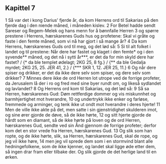 ## Kapittel 7

1 Så var det i kong Darius' fjerde år, da kom Herrens ord til Sakarias på den fjerde dag i den niende måned, i måneden kislev.
2 For Betel hadde sendt Sareser og Regem-Melek og hans menn for å bønnfalle Herren
3 og spørre prestene i Herrens, hærskarenes Guds hus og profetene: Skal vi gråte og faste i den femte måned, som vi nå har gjort i så mange år?
4 Da kom Herrens, hærskarenes Guds ord til meg, og det lød så:
5 Si til alt folket i landet og til prestene: Når dere har fastet og klaget i den femte* og i den syvende** måned, og det nå i sytti år***, er det da for min skyld dere har fastet? / {* da ble templet ødelagt; 2KG 25, 8 fg.} / {** da ble Gedalja myrdet; 2KG 25, 25. JER 41, 2.} / {*** SKR 1, 12. JER 25, 11.}
6 Og når dere spiser og drikker, er det da ikke dere selv som spiser, og dere selv som drikker?
7 Minnes dere ikke de ord Herren lot utrope ved de forrige profeter, da Jerusalem lå der i ro og fred med sine byer rundt om, og likeså sydlandet og lavlandet?
8 Og Herrens ord kom til Sakarias, og det lød så:
9 Så sa Herren, hærskarenes Gud: Døm rettferdige dommer og vis miskunnhet og barmhjertighet mot hverandre,
10 og undertrykk ikke enker og farløse, fremmede og arminger, og tenk ikke ut ondt mot hverandre i deres hjerte!
11 Men de ville ikke akte på det, men satte i sin gjenstridighet skulderen imot, og sine ører gjorde de døve, så de ikke hørte,
12 og sitt hjerte gjorde de hårdt som en diamant, så de ikke hørte på loven og de ord Herren, hærskarenes Gud, sendte ved sin Ånd gjennom de forrige profeter; derfor kom det en stor vrede fra Herren, hærskarenes Gud.
13 Og slik som han ropte, og de ikke hørte, slik, sa Herren, hærskarenes Gud, skal de rope, og jeg vil ikke høre,
14 men jeg vil sprede dem som i en stormvind blant alle hedningefolkene, som de ikke kjenner, og landet skal ligge øde etter dem, så ingen drar fram eller tilbake der. Og slik gjorde de det herlige land til en ørken.
